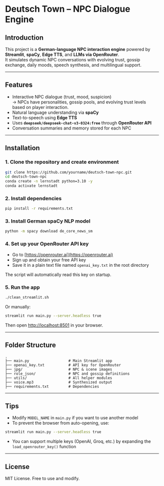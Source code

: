 # Deutsch Town – NPC Dialogue Engine

## Introduction

This project is a **German-language NPC interaction engine** powered by **Streamlit**, **spaCy**, **Edge TTS**, and **LLMs via OpenRouter**.  
It simulates dynamic NPC conversations with evolving trust, gossip exchange, daily moods, speech synthesis, and multilingual support.

---

## Features

- Interactive NPC dialogue (trust, mood, suspicion)  
  → NPCs have personalities, gossip pools, and evolving trust levels based on player interaction.
- Natural language understanding via **spaCy**
- Text-to-speech using **Edge TTS**
- Uses **`deepseek/deepseek-chat-v3-0324:free`** through **OpenRouter API**
- Conversation summaries and memory stored for each NPC

---

## Installation

### 1. Clone the repository and create environment

```bash
git clone https://github.com/yourname/deutsch-town-npc.git
cd deutsch-town-npc
conda create -n lernstadt python=3.10 -y
conda activate lernstadt
```

### 2. Install dependencies

```bash
pip install -r requirements.txt
```

### 3. Install German spaCy NLP model

```bash
python -m spacy download de_core_news_sm
```

### 4. Set up your OpenRouter API key

- Go to [https://openrouter.ai](https://openrouter.ai)
- Sign up and obtain your free API key
- Save it in a plain text file named `openai_key.txt` in the root directory

The script will automatically read this key on startup.

### 5. Run the app

```bash
./clean_streamlit.sh
```

Or manually:

```bash
streamlit run main.py --server.headless true
```

Then open [http://localhost:8501](http://localhost:8501) in your browser.

---

## Folder Structure

```
.
├── main.py                  # Main Streamlit app
├── openai_key.txt           # API key for OpenRouter
├── jpg/                     # NPC & scene images
├── role_json/               # NPC and gossip definitions
├── utils/                   # All helper modules
├── voice.mp3                # Synthesized output
├── requirements.txt         # Dependencies
```

---

## Tips

-  Modify `MODEL_NAME` in `main.py` if you want to use another model
-  To prevent the browser from auto-opening, use:
  ```bash
  streamlit run main.py --server.headless true
  ```
- You can support multiple keys (OpenAI, Groq, etc.) by expanding the `load_openrouter_key()` function

---

## License

MIT License. Free to use and modify.